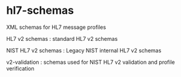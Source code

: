 # hl7-schemas
XML schemas for HL7 message profiles

HL7 v2 schemas : standard HL7 v2 schemas

NIST HL7 v2 schemas : Legacy NIST internal HL7 v2 schemas

v2-validation : schemas used for NIST HL7 v2 validation and profile verification
